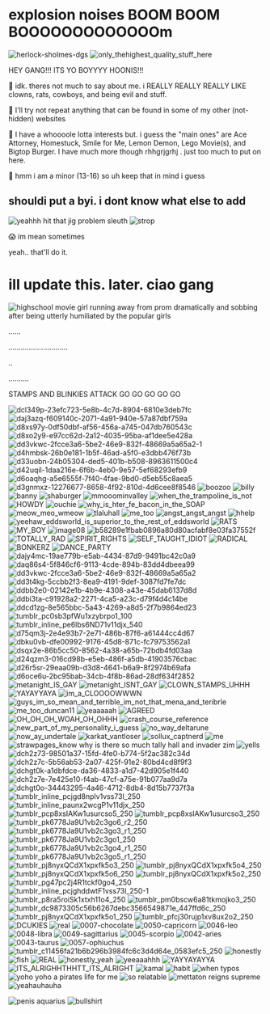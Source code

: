 <h1> explosion noises BOOM BOOM BOOOOOOOOOOOOOm </h1>


![herlock-sholmes-dgs](https://github.com/CHECKOUTTHISCLOWNNOSE/CHECKOUTTHISCLOWNNOSE/assets/124318937/8d0d7cd2-a2f6-4368-a4b4-42944967315e) ![only_thehighest_quality_stuff_here](https://github.com/CHECKOUTTHISCLOWNNOSE/CHECKOUTTHISCLOWNNOSE/assets/124318937/dca0d6b0-7144-420a-82e7-8cac44087aec)

<p> HEY GANG!!! ITS YO BOYYYY HOONIS!!! </p>

<p>  🤡  idk. theres not much to say about me. i REALLY REALLY REALLY LIKE clowns, rats, cowboys, and being evil and stuff. </p>

<p>  🤡  I'll try not repeat anything that can be found in some of my other (not-hidden) websites </p>

<p>  🤡  I have a whoooole lotta interests but. i guess the "main ones" are Ace Attorney, Homestuck, Smile for Me, Lemon Demon, Lego Movie(s), and Bigtop Burger. I have much more though rhhgrjgrhj . just too much to put on here. </p>

<p>  🤡  hmm i am a minor (13-16) so uh keep that in mind i guess </p>

<h2> shouldi put a byi. i dont know what else to add</h2>

![yeahhh hit that jig problem sleuth](https://github.com/CHECKOUTTHISCLOWNNOSE/CHECKOUTTHISCLOWNNOSE/assets/124318937/de83660f-5bd2-4879-97c7-73ce98258217) 
![strop](https://github.com/CHECKOUTTHISCLOWNNOSE/CHECKOUTTHISCLOWNNOSE/assets/124318937/c2d55a03-29ab-480c-960b-261eaea1c5f5)




<p>  😱 im mean sometimes</p>

<p> yeah.. that'll do it. </p>

<h1> ill update this. later. ciao gang </h1>

![highschool movie girl running away from prom dramatically and sobbing after being utterly humiliated by the popular girls](https://github.com/CHECKOUTTHISCLOWNNOSE/CHECKOUTTHISCLOWNNOSE/assets/124318937/8e626b82-9613-4dca-9202-567c2abfbeed)

......

.............................

..

..........

STAMPS AND BLINKIES ATTACK GO GO GO GO GO

![dcl349p-23efc723-5e8b-4c7d-8904-6810e3deb7fc](https://github.com/CHECKOUTTHISCLOWNNOSE/CHECKOUTTHISCLOWNNOSE/assets/124318937/88a75863-69ee-4803-a4a8-f7e0089d8287) ![daj3azq-f609140c-2071-4a91-940e-57a87dbf759a](https://github.com/CHECKOUTTHISCLOWNNOSE/CHECKOUTTHISCLOWNNOSE/assets/124318937/d461c493-bfbb-49e2-a0d9-c69ae56fe41b) 
![d8xs97y-0df50dbf-af56-456a-a745-047db760543c](https://github.com/CHECKOUTTHISCLOWNNOSE/CHECKOUTTHISCLOWNNOSE/assets/124318937/75b72ab6-d2d1-406f-85b6-805ac9acd8b0)
![d8xo2y9-e97cc62d-2a12-4035-95ba-af1dee5e428a](https://github.com/CHECKOUTTHISCLOWNNOSE/CHECKOUTTHISCLOWNNOSE/assets/124318937/582b79c0-8fbd-45a1-8ef5-0f688846b36c)
![dd3vkwc-2fcce3a6-5be2-46e9-832f-48669a5a65a2-1](https://github.com/CHECKOUTTHISCLOWNNOSE/CHECKOUTTHISCLOWNNOSE/assets/124318937/4d3696cb-b8eb-45aa-a15d-b7821b5e85fb)
![d4hmbsk-26b0e181-1b5f-46ad-a5f0-e3dbb476f73b](https://github.com/CHECKOUTTHISCLOWNNOSE/CHECKOUTTHISCLOWNNOSE/assets/124318937/439e8046-39c6-4540-85af-dd6b58b3a448)
![d33uobn-24b05304-ded5-401b-b508-8963611500c4](https://github.com/CHECKOUTTHISCLOWNNOSE/CHECKOUTTHISCLOWNNOSE/assets/124318937/5766bc74-897f-4875-99c9-1d0d587d3ab9)
![d42uqil-1daa216e-6f6b-4eb0-9e57-5ef68293efb9](https://github.com/CHECKOUTTHISCLOWNNOSE/CHECKOUTTHISCLOWNNOSE/assets/124318937/1b5a4f57-1fc0-4d6c-a44e-8812da446aa9)
![d6oaqhg-a5e6555f-7f40-4fae-9bd0-d5eb55c8aea5](https://github.com/CHECKOUTTHISCLOWNNOSE/CHECKOUTTHISCLOWNNOSE/assets/124318937/ed80f906-c34f-4dc6-ba1c-7a3292fb2f61)
![d3gnmxz-12276677-8658-4f92-810d-4d6cee8f8546](https://github.com/CHECKOUTTHISCLOWNNOSE/CHECKOUTTHISCLOWNNOSE/assets/124318937/3f318877-8e8f-4984-b8c5-f3b95da3bfc7)
![boozoo](https://github.com/CHECKOUTTHISCLOWNNOSE/CHECKOUTTHISCLOWNNOSE/assets/124318937/e86d405a-1a65-446c-a79f-1ea448035f9e)
![billy](https://github.com/CHECKOUTTHISCLOWNNOSE/CHECKOUTTHISCLOWNNOSE/assets/124318937/bbf14197-4c5a-4eeb-ad84-6ea79a96c7f6)
![banny](https://github.com/CHECKOUTTHISCLOWNNOSE/CHECKOUTTHISCLOWNNOSE/assets/124318937/f4b536f0-d34c-48bd-bfcb-cb25011a2c3e)
![shaburger](https://github.com/CHECKOUTTHISCLOWNNOSE/CHECKOUTTHISCLOWNNOSE/assets/124318937/a078f496-d0b0-4dd0-9bcd-9fcf72dce555)
![mmooominvalley](https://github.com/CHECKOUTTHISCLOWNNOSE/CHECKOUTTHISCLOWNNOSE/assets/124318937/86c5ecbd-bca3-47ce-9e68-a8949b9e9f26)
![when_the_trampoline_is_not](https://github.com/CHECKOUTTHISCLOWNNOSE/CHECKOUTTHISCLOWNNOSE/assets/124318937/074a9815-2d45-4dca-a7ea-0f31a6da1142)
![HOWDY](https://github.com/CHECKOUTTHISCLOWNNOSE/CHECKOUTTHISCLOWNNOSE/assets/124318937/d18d93ef-8cde-458b-93d8-e69288e105e2)
![ouchie](https://github.com/CHECKOUTTHISCLOWNNOSE/CHECKOUTTHISCLOWNNOSE/assets/124318937/b232837c-d6b2-42c4-a7bc-7f8d0bbaf450)
![why_is_hter_fe_bacon_in_the_SOAP](https://github.com/CHECKOUTTHISCLOWNNOSE/CHECKOUTTHISCLOWNNOSE/assets/124318937/12a1fb93-9eed-4a34-b9ab-5ac98955db19)
![meow_meo_wmeow](https://github.com/CHECKOUTTHISCLOWNNOSE/CHECKOUTTHISCLOWNNOSE/assets/124318937/69b78060-e57c-4306-aa41-6653a4d57825)
![tlaluhall](https://github.com/CHECKOUTTHISCLOWNNOSE/CHECKOUTTHISCLOWNNOSE/assets/124318937/f5392827-059b-4714-be3d-edab554169ea)
![me_too](https://github.com/CHECKOUTTHISCLOWNNOSE/CHECKOUTTHISCLOWNNOSE/assets/124318937/4d1c5580-74d1-407b-9772-dcd913b862a4)
![angst_angst_angst](https://github.com/CHECKOUTTHISCLOWNNOSE/CHECKOUTTHISCLOWNNOSE/assets/124318937/09328aee-7f04-4330-97c4-18ac3f6a8305)
![hhelp](https://github.com/CHECKOUTTHISCLOWNNOSE/CHECKOUTTHISCLOWNNOSE/assets/124318937/aa8a166a-7142-46f1-8f3c-17060eae6d1b)
![yeehaw_eddsworld_is_superior_to_the_rest_of_eddsworld](https://github.com/CHECKOUTTHISCLOWNNOSE/CHECKOUTTHISCLOWNNOSE/assets/124318937/9e910883-d595-47b0-9301-3ec0b53116d2)
![RATS](https://github.com/CHECKOUTTHISCLOWNNOSE/CHECKOUTTHISCLOWNNOSE/assets/124318937/4cc504f1-76d2-4ab3-b122-aa11fc21f613)
![MY_BOY](https://github.com/CHECKOUTTHISCLOWNNOSE/CHECKOUTTHISCLOWNNOSE/assets/124318937/5415d9a5-e04a-41fa-85f6-57a957d968de)
![image08](https://github.com/CHECKOUTTHISCLOWNNOSE/CHECKOUTTHISCLOWNNOSE/assets/124318937/653d1524-ef18-4cb2-ac47-bc5f3499022b)
![b58289e1fbab0896a80d80acfabf8e03fa37552f](https://github.com/CHECKOUTTHISCLOWNNOSE/CHECKOUTTHISCLOWNNOSE/assets/124318937/9c44e7a9-cc82-4174-b943-74d6a0260c73)
![TOTALLY_RAD](https://github.com/CHECKOUTTHISCLOWNNOSE/CHECKOUTTHISCLOWNNOSE/assets/124318937/e131046e-32b5-4631-999b-ff0f172b3939)
![SPIRIT_RIGHTS](https://github.com/CHECKOUTTHISCLOWNNOSE/CHECKOUTTHISCLOWNNOSE/assets/124318937/eaad74d0-091e-482e-b6a7-e0bd8ef5e5d2)
![SELF_TAUGHT_IDIOT](https://github.com/CHECKOUTTHISCLOWNNOSE/CHECKOUTTHISCLOWNNOSE/assets/124318937/49e1df19-f810-43f8-bd7a-6030e6112b73)
![RADICAL](https://github.com/CHECKOUTTHISCLOWNNOSE/CHECKOUTTHISCLOWNNOSE/assets/124318937/c57144f9-9b97-4c4e-bc9e-ead972e5e787)
![BONKERZ](https://github.com/CHECKOUTTHISCLOWNNOSE/CHECKOUTTHISCLOWNNOSE/assets/124318937/f70e0cc0-19d2-4f62-813d-113363d5ceba)
![DANCE_PARTY](https://github.com/CHECKOUTTHISCLOWNNOSE/CHECKOUTTHISCLOWNNOSE/assets/124318937/30b4eb8f-dd9f-4d06-9446-d041c8a6f410)
![dajy4mc-19ae779b-e5ab-4434-87d9-9491bc42c0a9](https://github.com/CHECKOUTTHISCLOWNNOSE/CHECKOUTTHISCLOWNNOSE/assets/124318937/73559d96-5129-420f-9ea0-93a138640ba5)
![daq86s4-5f846cf6-9113-4cde-894b-83dd4dbeea99](https://github.com/CHECKOUTTHISCLOWNNOSE/CHECKOUTTHISCLOWNNOSE/assets/124318937/4144ffdb-2449-4b8e-b8ce-66e289cd2419)
![dd3vkwc-2fcce3a6-5be2-46e9-832f-48669a5a65a2](https://github.com/CHECKOUTTHISCLOWNNOSE/CHECKOUTTHISCLOWNNOSE/assets/124318937/1782950f-c38b-48cf-ba68-8a8f5d72c9c5)
![dd3t4kg-5ccbb2f3-8ea9-4191-9def-3087fd7fe7dc](https://github.com/CHECKOUTTHISCLOWNNOSE/CHECKOUTTHISCLOWNNOSE/assets/124318937/3b855f9a-ca73-4dc0-8ad7-6ff514e13bc1)
![ddbb2e0-02142e1b-4b9e-4308-a43e-45dab6137d8d](https://github.com/CHECKOUTTHISCLOWNNOSE/CHECKOUTTHISCLOWNNOSE/assets/124318937/fdfba1d2-e0bb-4e05-8d32-374f2b61c680)
![ddbi3ta-c91928a2-2271-4ca5-a23c-d79f4d4c14be](https://github.com/CHECKOUTTHISCLOWNNOSE/CHECKOUTTHISCLOWNNOSE/assets/124318937/2df0cf45-93fe-4792-9191-f8ae4c07f01d)
![ddcd1zg-8e565bbc-5a43-4269-a8d5-2f7b9864ed23](https://github.com/CHECKOUTTHISCLOWNNOSE/CHECKOUTTHISCLOWNNOSE/assets/124318937/a56d01c7-f896-4bbe-9d3d-e07566a8e874)
![tumblr_pc0sb3pfWu1xzybrpo1_100](https://github.com/CHECKOUTTHISCLOWNNOSE/CHECKOUTTHISCLOWNNOSE/assets/124318937/d6cd4bfd-bc84-4c05-a918-bb81dbdeacef)
![tumblr_inline_pe6lbs6ND71v11djx_540](https://github.com/CHECKOUTTHISCLOWNNOSE/CHECKOUTTHISCLOWNNOSE/assets/124318937/b56920b2-7160-4510-9211-082b4ede0d99)
![d75qm3j-2e4e93b7-2e71-486b-87f6-a61444cc4d67](https://github.com/CHECKOUTTHISCLOWNNOSE/CHECKOUTTHISCLOWNNOSE/assets/124318937/beb6ae9a-70e8-4738-91e6-35633843a5dc)
![dbku0vb-dfe00992-9176-45d8-871c-fc79753562a1](https://github.com/CHECKOUTTHISCLOWNNOSE/CHECKOUTTHISCLOWNNOSE/assets/124318937/ddeb38cc-eeb0-4751-b818-0b80ee200a49)
![dsqx2e-86b5cc50-8562-4a38-a65b-72bdb4fd03aa](https://github.com/CHECKOUTTHISCLOWNNOSE/CHECKOUTTHISCLOWNNOSE/assets/124318937/180afef4-9e32-4429-b148-cd3cbef5e7ef)
![d24qzm3-016cd98b-e5eb-486f-a5db-41903576cbac](https://github.com/CHECKOUTTHISCLOWNNOSE/CHECKOUTTHISCLOWNNOSE/assets/124318937/3b1131e8-4f75-4b85-a381-f77ed436d57e)
![d26r5sr-29eaa09b-d3d8-4641-b6a9-8f2974b69afa](https://github.com/CHECKOUTTHISCLOWNNOSE/CHECKOUTTHISCLOWNNOSE/assets/124318937/c269cc7a-73f5-40be-9059-3ff5defcda48)
![d6oce6u-2bc95bab-34cb-4f8b-86ad-28df634f2852](https://github.com/CHECKOUTTHISCLOWNNOSE/CHECKOUTTHISCLOWNNOSE/assets/124318937/f09daf81-d0d5-4ade-bed6-73936cbbe972)
![metanight_IS_GAY](https://github.com/CHECKOUTTHISCLOWNNOSE/CHECKOUTTHISCLOWNNOSE/assets/124318937/a14e6d6a-3d50-4d11-a093-3a1d8d8afee1)
![metanight_ISNT_GAY](https://github.com/CHECKOUTTHISCLOWNNOSE/CHECKOUTTHISCLOWNNOSE/assets/124318937/4dc9edf0-1dae-424d-95a5-011bece31f10)
![CLOWN_STAMPS_UHHH](https://github.com/CHECKOUTTHISCLOWNNOSE/CHECKOUTTHISCLOWNNOSE/assets/124318937/72f3cee7-e895-4e89-8588-c172f293576e)
![YAYAYYAYA](https://github.com/CHECKOUTTHISCLOWNNOSE/CHECKOUTTHISCLOWNNOSE/assets/124318937/5170212b-3474-4dd1-a82b-1c852c04d843)
![im_a_CLOOOOWWWN](https://github.com/CHECKOUTTHISCLOWNNOSE/CHECKOUTTHISCLOWNNOSE/assets/124318937/39afee55-2163-4d2c-b30d-6fc527a088fc)
![guys_im_so_mean_and_terrible_im_not_that_mena_and_teribrle](https://github.com/CHECKOUTTHISCLOWNNOSE/CHECKOUTTHISCLOWNNOSE/assets/124318937/0742a5ea-6a68-45e6-88db-6f3b333df5d3)
![me_too_duncan11](https://github.com/CHECKOUTTHISCLOWNNOSE/CHECKOUTTHISCLOWNNOSE/assets/124318937/561f0df2-51ff-4556-88a0-c0ad05533792)
![yeaaaaah](https://github.com/CHECKOUTTHISCLOWNNOSE/CHECKOUTTHISCLOWNNOSE/assets/124318937/5e8ec6e5-7e8d-4b68-a5e7-a7ea34a99a1d)
![AGREED](https://github.com/CHECKOUTTHISCLOWNNOSE/CHECKOUTTHISCLOWNNOSE/assets/124318937/6cd7b665-3601-44a3-9ce3-c6019230a9fb)
![OH_OH_OH_WOAH_OH_OHHH](https://github.com/CHECKOUTTHISCLOWNNOSE/CHECKOUTTHISCLOWNNOSE/assets/124318937/8d6219c8-e175-47c9-8e15-a6cdcac74c6d)
![crash_course_reference](https://github.com/CHECKOUTTHISCLOWNNOSE/CHECKOUTTHISCLOWNNOSE/assets/124318937/03286465-4bc9-4949-80cc-bdee4cfed21c)
![new_part_of_my_personality_i_guess](https://github.com/CHECKOUTTHISCLOWNNOSE/CHECKOUTTHISCLOWNNOSE/assets/124318937/843dc543-8322-46ee-b57d-29b0a918e1ab)
![no_way_deltarune](https://github.com/CHECKOUTTHISCLOWNNOSE/CHECKOUTTHISCLOWNNOSE/assets/124318937/ac43ceae-6158-4f11-964d-912e52c3c785)
![now_ay_undertale](https://github.com/CHECKOUTTHISCLOWNNOSE/CHECKOUTTHISCLOWNNOSE/assets/124318937/a984328a-dfa9-4b66-9773-cce9f27051c6)
![karkat_vantloser](https://github.com/CHECKOUTTHISCLOWNNOSE/CHECKOUTTHISCLOWNNOSE/assets/124318937/164c894b-bdc1-4bed-99ab-e7ced13f9c5a)
![sollux_captnerd](https://github.com/CHECKOUTTHISCLOWNNOSE/CHECKOUTTHISCLOWNNOSE/assets/124318937/aa82b27a-3bd8-4c1b-a99b-04f9c7e97f73)
![me](https://github.com/CHECKOUTTHISCLOWNNOSE/CHECKOUTTHISCLOWNNOSE/assets/124318937/6d422d64-9074-494e-9e49-541d52ba908c)
![strawpages_know](https://github.com/CHECKOUTTHISCLOWNNOSE/CHECKOUTTHISCLOWNNOSE/assets/124318937/ce12120e-dbf5-49b2-b9e9-bb1c3c4d0959)
why is there so much tally hall and invader zim
![yells](https://github.com/CHECKOUTTHISCLOWNNOSE/CHECKOUTTHISCLOWNNOSE/assets/124318937/a6aad0d1-b1b7-4009-b136-1ae71e5b6d45)
![dch2z73-98501a37-15fd-4fe0-b774-5f2ac382c34d](https://github.com/CHECKOUTTHISCLOWNNOSE/CHECKOUTTHISCLOWNNOSE/assets/124318937/599e9920-c47a-46a2-ac49-9ec93e46b329)
![dch2z7c-5b56ab53-2a07-425f-91e2-80bd4cd8f9f3](https://github.com/CHECKOUTTHISCLOWNNOSE/CHECKOUTTHISCLOWNNOSE/assets/124318937/1cf8c245-00f8-412d-816a-952ff5e0448e)
![dchgt0k-a1dbfdce-da36-4833-a1d7-42d905e1f440](https://github.com/CHECKOUTTHISCLOWNNOSE/CHECKOUTTHISCLOWNNOSE/assets/124318937/85873ce7-93c2-471d-897c-1b2518e75b17)
![dch2z7e-7e425e10-f4ab-47cf-a75e-91b077aa9d7a](https://github.com/CHECKOUTTHISCLOWNNOSE/CHECKOUTTHISCLOWNNOSE/assets/124318937/47688242-cbe5-4773-bb55-fa2c75338354)
![dchgt0o-34443295-4a46-4712-8db4-8d15b7737f3a](https://github.com/CHECKOUTTHISCLOWNNOSE/CHECKOUTTHISCLOWNNOSE/assets/124318937/abf7b3e2-8dae-4c05-9041-c7d460f5e1d1)
![tumblr_inline_pcjgd8nplv1vss73l_250](https://github.com/CHECKOUTTHISCLOWNNOSE/CHECKOUTTHISCLOWNNOSE/assets/124318937/9ec7238e-89e0-4dbe-a7c6-77216ab462a3)
![tumblr_inline_paunx2wcgP1v11djx_250](https://github.com/CHECKOUTTHISCLOWNNOSE/CHECKOUTTHISCLOWNNOSE/assets/124318937/bd3636d3-13a3-4718-8a02-dfb26b9d529a)
![tumblr_pcp8xsIAKw1usurcso5_250](https://github.com/CHECKOUTTHISCLOWNNOSE/CHECKOUTTHISCLOWNNOSE/assets/124318937/25b62554-42a2-4fa9-994f-7c96f7a35278)
![tumblr_pcp8xsIAKw1usurcso3_250](https://github.com/CHECKOUTTHISCLOWNNOSE/CHECKOUTTHISCLOWNNOSE/assets/124318937/2d332bdd-eb44-48dc-9c3e-f87f3051d4bd)
![tumblr_pk6778Ja9U1vb2c3go6_r2_250](https://github.com/CHECKOUTTHISCLOWNNOSE/CHECKOUTTHISCLOWNNOSE/assets/124318937/fff3e198-8a77-4a1a-ab5a-4772665270ca)
![tumblr_pk6778Ja9U1vb2c3go3_r1_250](https://github.com/CHECKOUTTHISCLOWNNOSE/CHECKOUTTHISCLOWNNOSE/assets/124318937/2277577b-a210-48f4-9c43-990881a1f6f6)
![tumblr_pk6778Ja9U1vb2c3go1_250](https://github.com/CHECKOUTTHISCLOWNNOSE/CHECKOUTTHISCLOWNNOSE/assets/124318937/ffa854b0-3cd3-4a10-af5d-768b69f8a70a)
![tumblr_pk6778Ja9U1vb2c3go4_r1_250](https://github.com/CHECKOUTTHISCLOWNNOSE/CHECKOUTTHISCLOWNNOSE/assets/124318937/6aa03ee3-52c5-4255-852a-00a5b5289ba4)
![tumblr_pk6778Ja9U1vb2c3go5_r1_250](https://github.com/CHECKOUTTHISCLOWNNOSE/CHECKOUTTHISCLOWNNOSE/assets/124318937/9daf78f3-2b5d-4c95-b412-8d18c45eb19e)
![tumblr_pj8nyxQCdX1xpxfk5o3_250](https://github.com/CHECKOUTTHISCLOWNNOSE/CHECKOUTTHISCLOWNNOSE/assets/124318937/dc9637e0-508f-491c-a6b8-65ee0566bdcb)
![tumblr_pj8nyxQCdX1xpxfk5o4_250](https://github.com/CHECKOUTTHISCLOWNNOSE/CHECKOUTTHISCLOWNNOSE/assets/124318937/4666f7dc-280d-4300-b88b-bec95147a0a5)
![tumblr_pj8nyxQCdX1xpxfk5o6_250](https://github.com/CHECKOUTTHISCLOWNNOSE/CHECKOUTTHISCLOWNNOSE/assets/124318937/73fb628a-899f-4df0-be82-74abf02f1e36)
![tumblr_pj8nyxQCdX1xpxfk5o2_250](https://github.com/CHECKOUTTHISCLOWNNOSE/CHECKOUTTHISCLOWNNOSE/assets/124318937/278f3c7d-eb4d-4c0e-8736-636c69b96a90)
![tumblr_pg47pc2j4R1tckf0go4_250](https://github.com/CHECKOUTTHISCLOWNNOSE/CHECKOUTTHISCLOWNNOSE/assets/124318937/023bf679-9a64-429d-9d06-46b74cd41351)
![tumblr_inline_pcjghddwtF1vss73l_250-1](https://github.com/CHECKOUTTHISCLOWNNOSE/CHECKOUTTHISCLOWNNOSE/assets/124318937/a56491c1-f78d-4cd5-9402-9aee9bfc3d7c)
![tumblr_p8ra5roiSk1xtxh11o4_250](https://github.com/CHECKOUTTHISCLOWNNOSE/CHECKOUTTHISCLOWNNOSE/assets/124318937/fbbba119-9611-42a6-b72d-a74d0629dbab)
![tumblr_pm0bscw6a81tkmojko3_250](https://github.com/CHECKOUTTHISCLOWNNOSE/CHECKOUTTHISCLOWNNOSE/assets/124318937/8e1071d2-bed9-4db6-bbd3-7831ade6ac82)
![tumblr_dc9873305c56b6267debc3566549871e_447ffd6c_250](https://github.com/CHECKOUTTHISCLOWNNOSE/CHECKOUTTHISCLOWNNOSE/assets/124318937/22082d79-9fca-4990-9592-704125c21a48)
![tumblr_pj8nyxQCdX1xpxfk5o1_250](https://github.com/CHECKOUTTHISCLOWNNOSE/CHECKOUTTHISCLOWNNOSE/assets/124318937/282763ce-2392-41ec-a763-93eff4a481c1)
![tumblr_pfcj30rujp1xv8ux2o2_250](https://github.com/CHECKOUTTHISCLOWNNOSE/CHECKOUTTHISCLOWNNOSE/assets/124318937/f124cd94-3c3c-4e14-8930-757b58781120)
![DCUKIES](https://github.com/CHECKOUTTHISCLOWNNOSE/CHECKOUTTHISCLOWNNOSE/assets/124318937/ab1a7937-83d4-4d0e-a56f-67e5bc86f8c8)
![real](https://github.com/CHECKOUTTHISCLOWNNOSE/CHECKOUTTHISCLOWNNOSE/assets/124318937/af8a5531-2156-4a6c-8811-fd4e18832737)
![0007-chocolate](https://github.com/CHECKOUTTHISCLOWNNOSE/CHECKOUTTHISCLOWNNOSE/assets/124318937/b51b4a4a-4956-47ce-a662-3667461bc747)
![0050-capricorn](https://github.com/CHECKOUTTHISCLOWNNOSE/CHECKOUTTHISCLOWNNOSE/assets/124318937/338ee729-04cd-4b7c-9fae-7653a082e948)
![0046-leo](https://github.com/CHECKOUTTHISCLOWNNOSE/CHECKOUTTHISCLOWNNOSE/assets/124318937/813ac8dc-9bff-4f11-9908-9f89d34c5c2d)
![0048-libra](https://github.com/CHECKOUTTHISCLOWNNOSE/CHECKOUTTHISCLOWNNOSE/assets/124318937/59122139-84d1-498a-a5a4-1640450b76c7)
![0049-sagittarius](https://github.com/CHECKOUTTHISCLOWNNOSE/CHECKOUTTHISCLOWNNOSE/assets/124318937/092b4628-be84-4f45-8d80-43b3dcbdd330)
![0045-scorpio](https://github.com/CHECKOUTTHISCLOWNNOSE/CHECKOUTTHISCLOWNNOSE/assets/124318937/9f3e0ff8-6ffe-4b6d-8f67-7ff10f4c454c)
![0042-aries](https://github.com/CHECKOUTTHISCLOWNNOSE/CHECKOUTTHISCLOWNNOSE/assets/124318937/92a9fcca-8925-46d8-a436-71d373013dae)
![0043-taurus](https://github.com/CHECKOUTTHISCLOWNNOSE/CHECKOUTTHISCLOWNNOSE/assets/124318937/c473a22e-7168-4dc9-8371-5b1a8731cc30)
![0057-ophiuchus](https://github.com/CHECKOUTTHISCLOWNNOSE/CHECKOUTTHISCLOWNNOSE/assets/124318937/b9e65f33-d314-4911-9cad-cc1cb84d6655)
![tumblr_c11456fa21b6b296b3984fc6c3d4d64e_0583efc5_250](https://github.com/CHECKOUTTHISCLOWNNOSE/CHECKOUTTHISCLOWNNOSE/assets/124318937/1bfa1120-47a1-4998-9701-f99f2b34e54e)
![honestly](https://github.com/CHECKOUTTHISCLOWNNOSE/CHECKOUTTHISCLOWNNOSE/assets/124318937/d8ddc7ba-3d60-41ef-a42b-5781b14ec1e6)
![fish](https://github.com/CHECKOUTTHISCLOWNNOSE/CHECKOUTTHISCLOWNNOSE/assets/124318937/dc73f9d3-522f-4c16-acd6-31f37e17db30)
![REAL](https://github.com/CHECKOUTTHISCLOWNNOSE/CHECKOUTTHISCLOWNNOSE/assets/124318937/6d739c0e-fbbe-4a85-b7e1-2eaef3b10754)
![honestly_yeah](https://github.com/CHECKOUTTHISCLOWNNOSE/CHECKOUTTHISCLOWNNOSE/assets/124318937/d6049506-33ee-44a2-936b-417d3300e353)
![yeeaaahhh](https://github.com/CHECKOUTTHISCLOWNNOSE/CHECKOUTTHISCLOWNNOSE/assets/124318937/e6370ae5-e241-41c3-a0b4-8dd1d8f67d76)
![YAYYAYAYYA](https://github.com/CHECKOUTTHISCLOWNNOSE/CHECKOUTTHISCLOWNNOSE/assets/124318937/7c2c15b4-c64a-46a0-b2f1-e624bea902dd)
![ITS_ALRIGHHTHHTT_ITS_ALRIGHT](https://github.com/CHECKOUTTHISCLOWNNOSE/CHECKOUTTHISCLOWNNOSE/assets/124318937/39d3ac2b-eb7b-43e2-ac69-6dca04caf8b5)
![kamal](https://github.com/CHECKOUTTHISCLOWNNOSE/CHECKOUTTHISCLOWNNOSE/assets/124318937/a8a8ff94-a552-43c3-9552-f49383a5b52e)
![habit](https://github.com/CHECKOUTTHISCLOWNNOSE/CHECKOUTTHISCLOWNNOSE/assets/124318937/08ba42c5-83b9-433e-9ecd-8d3bace01e05)
![when typos](https://github.com/CHECKOUTTHISCLOWNNOSE/CHECKOUTTHISCLOWNNOSE/assets/124318937/f691a906-51da-42c3-b1c6-538b7679109f)
![yoho yoho a pirates life for me](https://github.com/CHECKOUTTHISCLOWNNOSE/CHECKOUTTHISCLOWNNOSE/assets/124318937/eb83124b-26a6-404d-96fa-117105229c3a)
![so relatable](https://github.com/CHECKOUTTHISCLOWNNOSE/CHECKOUTTHISCLOWNNOSE/assets/124318937/c3b7130d-8265-417c-bb9b-197b9d569c50)
![mettaton reigns supreme](https://github.com/CHECKOUTTHISCLOWNNOSE/CHECKOUTTHISCLOWNNOSE/assets/124318937/d3e82175-3500-4c64-a3b5-86caf6bb61c9)
![yeahauhauha](https://github.com/CHECKOUTTHISCLOWNNOSE/CHECKOUTTHISCLOWNNOSE/assets/124318937/a5b3038d-2091-4a7f-a87e-2e4b9f319512)

![penis aquarius](https://github.com/CHECKOUTTHISCLOWNNOSE/CHECKOUTTHISCLOWNNOSE/assets/124318937/0a434e16-1e6a-46d7-b338-01ba6dc7ebe9)
![bullshirt](https://github.com/CHECKOUTTHISCLOWNNOSE/CHECKOUTTHISCLOWNNOSE/assets/124318937/010087ed-b3d5-49db-b840-b3fb1fa081b0)
